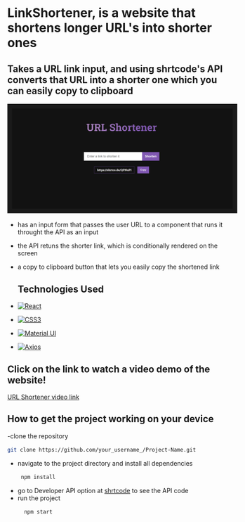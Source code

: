 # LinkShortener, is a website that shortens longer URL's into shorter ones

## Takes a URL link input, and using shrtcode's API converts that URL into a shorter one which you can easily copy to clipboard

<p align="center">
    <img src="./LinkShortener.png" alt="website image" width="1347"  border="10"/>
</p>

- has an input form that passes the user URL to a component that runs it throught the API as an input
- the API retuns the shorter link, which is conditionally rendered on the screen
- a copy to clipboard button that lets you easily copy the shortened link

  ## Technologies Used

-   [![React](https://img.shields.io/badge/-React-61DAFB?style=for-the-badge&logo=react&logoColor=white)](https://reactjs.org/)
-   [![CSS3](https://img.shields.io/badge/-CSS3-1572B6?style=for-the-badge&logo=css3&logoColor=white)](https://developer.mozilla.org/en-US/docs/Web/CSS)
  - [![Material UI](https://img.shields.io/badge/-Material%20UI-0081CB?style=for-the-badge&logo=material-ui&logoColor=white)](https://mui.com/)
  - [![Axios](https://img.shields.io/badge/-Axios-46A2F1?style=for-the-badge&logo=axios&logoColor=white)](https://axios-http.com/)

## Click on the link to watch a video demo of the website!
[URL Shortener video link](https://youtu.be/9rNT5x1iU8c)


## How to get the project working on your device
-clone the repository
   ```sh
   git clone https://github.com/your_username_/Project-Name.git
   ```
- navigate to the project directory and install all dependencies
  ```sh
   npm install
   ```
- go to Developer API option at [shrtcode](https://shrtco.de/) to see the API code
- run the project
   ```sh
     npm start
     ```


